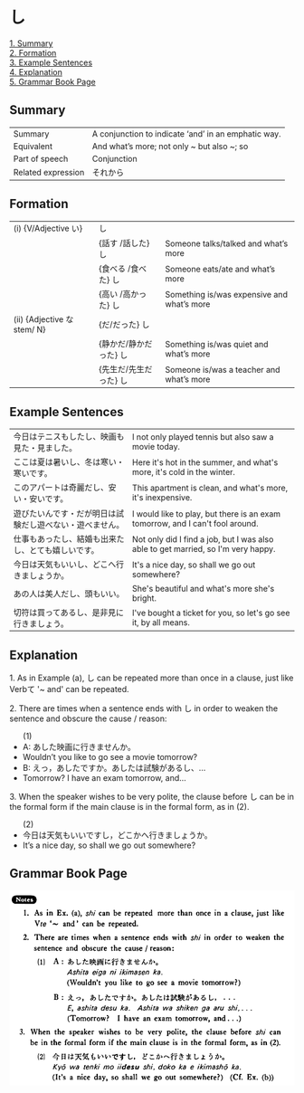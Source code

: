 # し

[1. Summary](#summary)<br>
[2. Formation](#formation)<br>
[3. Example Sentences](#example-sentences)<br>
[4. Explanation](#explanation)<br>
[5. Grammar Book Page](#grammar-book-page)<br>


## Summary

<table><tr>   <td>Summary</td>   <td>A conjunction to indicate ‘and’ in an emphatic way.</td></tr><tr>   <td>Equivalent</td>   <td>And what’s more; not only ~ but also ~; so</td></tr><tr>   <td>Part of speech</td>   <td>Conjunction</td></tr><tr>   <td>Related expression</td>   <td>それから</td></tr></table>

## Formation

<table class="table"> <tbody><tr class="tr head"> <td class="td"><span class="numbers">(i)</span> <span> <span class="bold">{V/Adjective い}</span></span></td> <td class="td"><span class="concept">し</span> </td> <td class="td"><span>&nbsp;</span></td> </tr> <tr class="tr"> <td class="td"><span>&nbsp;</span></td> <td class="td"><span>{話す /話した} <span class="concept">し</span></span></td> <td class="td"><span>Someone    talks/talked and what’s more</span></td> </tr> <tr class="tr"> <td class="td"><span>&nbsp;</span></td> <td class="td"><span>{食べる /食べた} <span class="concept">し</span></span></td> <td class="td"><span>Someone    eats/ate and what’s more</span></td> </tr> <tr class="tr"> <td class="td"><span>&nbsp;</span></td> <td class="td"><span>{高い /高かった} <span class="concept">し</span></span></td> <td class="td"><span>Something    is/was expensive and what’s more</span></td> </tr> <tr class="tr head"> <td class="td"><span class="numbers">(ii)</span> <span> <span class="bold">{Adjective な stem/   N}</span></span></td> <td class="td"><span>{<span class="concept">だ</span>/<span class="concept">だった</span>} <span class="concept">し</span></span></td> <td class="td"><span>&nbsp;</span></td> </tr> <tr class="tr"> <td class="td"><span>&nbsp;</span></td> <td class="td"><span>{静か<span class="concept">だ</span>/静か<span class="concept">だった</span>} <span class="concept">し</span></span></td> <td class="td"><span>Something    is/was quiet and what’s more</span></td> </tr> <tr class="tr"> <td class="td"><span>&nbsp;</span></td> <td class="td"><span>{先生<span class="concept">だ</span>/先生<span class="concept">だった</span>} <span class="concept">し</span></span></td> <td class="td"><span>Someone    is/was a teacher and what’s more</span></td> </tr></tbody></table>

## Example Sentences

<table><tr>   <td>今日はテニスもしたし、映画も見た・見ました。</td>   <td>I not only played tennis but also saw a movie today.</td></tr><tr>   <td>ここは夏は暑いし、冬は寒い・寒いです。</td>   <td>Here it's hot in the summer, and what's more, it's cold in the winter.</td></tr><tr>   <td>このアパートは奇麗だし、安い・安いです。</td>   <td>This apartment is clean, and what's more, it's inexpensive.</td></tr><tr>   <td>遊びたいんです・だが明日は試験だし遊べない・遊べません。</td>   <td>I would like to play, but there is an exam tomorrow, and I can't fool around.</td></tr><tr>   <td>仕事もあったし、結婚も出来たし、とても嬉しいです。</td>   <td>Not only did I find a job, but I was also able to get married, so I'm very happy.</td></tr><tr>   <td>今日は天気もいいし、どこへ行きましょうか。</td>   <td>It's a nice day, so shall we go out somewhere?</td></tr><tr>   <td>あの人は美人だし、頭もいい。</td>   <td>She's beautiful and what's more she's bright.</td></tr><tr>   <td>切符は買ってあるし、是非見に行きましょう。</td>   <td>I've bought a ticket for you, so let's go see it, by all means.</td></tr></table>

## Explanation

<p>1. As in Example (a), <span class="cloze">し</span> can be repeated more than once in a clause, just like Verbて '~ and' can be repeated.</p>  <p>2. There are times when a sentence ends with <span class="cloze">し</span> in order to weaken the sentence and obscure the cause / reason:</p>  <ul>(1) <li>A: あした映画に行きませんか。</li> <li>Wouldn’t you like to go see a movie tomorrow?</li> <div class="divide"></div> <li>B: えっ，あしたですか。あしたは試験がある<span class="cloze">し</span>、…</li> <li>Tomorrow? I have an exam tomorrow, and...</li> </ul>  <p>3. When the speaker wishes to be very polite, the clause before <span class="cloze">し</span> can be in the formal form if the main clause is in the formal form, as in (2).</p>  <ul>(2) <li>今日は天気もいいです<span class="cloze">し</span>，どこかへ行きましょうか。</li> <li>It’s a nice day, so shall we go out somewhere?</li> </ul>

## Grammar Book Page

![](../img/Basicし.png)

